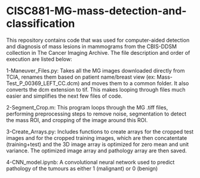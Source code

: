 # CISC881-MG-mass-detection-and-classification

This repository contains code that was used for computer-aided detection and diagnosis of mass lesions in mammograms from the CBIS-DDSM collection in The Cancer Imaging Archive. The file description and order of execution are listed below:

1-Maneuver_Files.py: Takes all the MG images downloaded directly from TCIA, renames them based on patient name/breast view (ex: Mass-Test_P_00369_LEFT_CC.dcm) and moves them to a common folder. It also converts the dcm extension to tif. This makes looping through files much easier and simplifies the next few files of code.

2-Segment_Crop.m: This program loops through the MG .tiff files, performing preprocessing steps to remove noise, segmentation to detect the mass ROI, and cropping of the image around this ROI.

3-Create_Arrays.py: Includes functions to create arrays for the cropped test images and for the cropped training images, which are then concatentate (training+test) and the 3D image array is optimized for zero mean and unit variance. The optimized image array and pathology array are then saved.

4-CNN_model.ipynb: A convolutional neural network used to predict pathology of the tumours as either 1 (malignant) or 0 (benign) 
